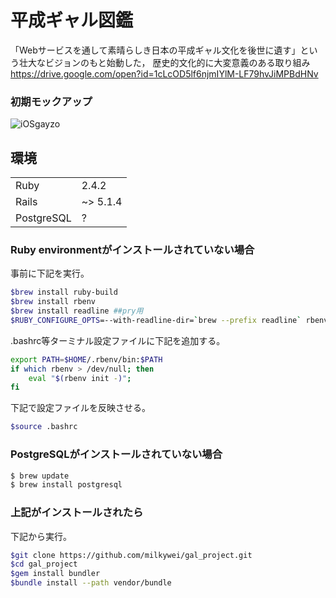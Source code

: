 # 平成ギャル図鑑
「Webサービスを通して素晴らしき日本の平成ギャル文化を後世に遺す」という壮大なビジョンのもと始動した， 歴史的文化的に大変意義のある取り組み
https://drive.google.com/open?id=1cLcOD5lf6njmIYlM-LF79hvJiMPBdHNv

### 初期モックアップ
![iOSgayzo](https://user-images.githubusercontent.com/30789283/56588966-51913180-661f-11e9-97c4-a1d2af020a5d.jpg)

## 環境
| | |
| --- | --- |
| Ruby | 2.4.2 |
| Rails | ~> 5.1.4 |
| PostgreSQL | ? |

### Ruby environmentがインストールされていない場合
事前に下記を実行。
```sh
$brew install ruby-build
$brew install rbenv
$brew install readline ##pry用
$RUBY_CONFIGURE_OPTS=--with-readline-dir=`brew --prefix readline` rbenv install -v 2.4.2
```
.bashrc等ターミナル設定ファイルに下記を追加する。
```sh
export PATH=$HOME/.rbenv/bin:$PATH
if which rbenv > /dev/null; then
    eval "$(rbenv init -)";
fi
```
下記で設定ファイルを反映させる。
```sh
$source .bashrc
```
### PostgreSQLがインストールされていない場合
```sh
$ brew update 
$ brew install postgresql

```
### 上記がインストールされたら
下記から実行。
```sh
$git clone https://github.com/milkywei/gal_project.git
$cd gal_project
$gem install bundler
$bundle install --path vendor/bundle
